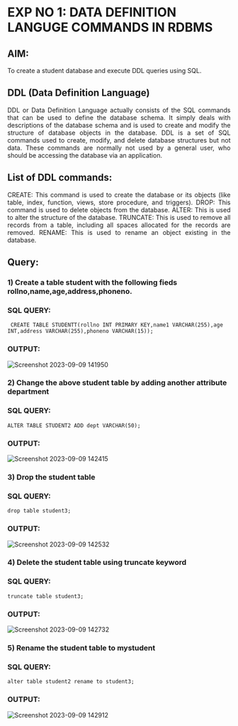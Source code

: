 # EXP NO 1: DATA DEFINITION LANGUGE COMMANDS IN RDBMS

## AIM:
To create a student database and execute DDL queries using SQL.


## DDL (Data Definition Language)
<div align="justify">
DDL or Data Definition Language actually consists of the SQL commands that can be used to define the database schema. It simply deals with descriptions of the database schema and is used to create and modify the structure of database objects in the database. DDL is a set of SQL commands used to create, modify, and delete database structures but not data. These commands are normally not used by a general user, who should be accessing the database via an application.
</div>
 
## List of DDL commands: 
<div align="justify">
CREATE: This command is used to create the database or its objects (like table, index, function, views, store procedure, and triggers).
DROP: This command is used to delete objects from the database.
ALTER: This is used to alter the structure of the database.
TRUNCATE: This is used to remove all records from a table, including all spaces allocated for the records are removed.
RENAME: This is used to rename an object existing in the database.
</div>

## Query:
### 1) Create a table student with the following fieds rollno,name,age,address,phoneno.

### SQL QUERY: 
```
 CREATE TABLE STUDENTT(rollno INT PRIMARY KEY,name1 VARCHAR(255),age INT,address VARCHAR(255),phoneno VARCHAR(15));
```


### OUTPUT:
![Screenshot 2023-09-09 141950](https://github.com/Balachandran143/I2_DBMS/assets/118886489/d8dda071-0f23-48e9-a8ba-6c2b89540435)

### 2) Change the above student table by adding another attribute department

### SQL QUERY: 
```
ALTER TABLE STUDENT2 ADD dept VARCHAR(50);
```
### OUTPUT:
![Screenshot 2023-09-09 142415](https://github.com/Balachandran143/I2_DBMS/assets/118886489/c0c7e6f0-4103-447b-b5a1-174a354103e8)


### 3) Drop the student table
 
### SQL QUERY: 
```
drop table student3;
```

### OUTPUT:
![Screenshot 2023-09-09 142532](https://github.com/Balachandran143/I2_DBMS/assets/118886489/2b0afc98-2503-415e-808c-dafe0dced992)


### 4) Delete the student table using truncate keyword

### SQL QUERY: 
```
truncate table student3;
```
### OUTPUT:
![Screenshot 2023-09-09 142732](https://github.com/Balachandran143/I2_DBMS/assets/118886489/ce3a2b1a-d160-47b2-9254-7b64c30fe9b1)


### 5) Rename the student table to mystudent

### SQL QUERY: 
```
alter table student2 rename to student3;
```
### OUTPUT:
![Screenshot 2023-09-09 142912](https://github.com/Balachandran143/I2_DBMS/assets/118886489/9f4c56ed-b069-4cd7-b65e-b6f3cf284dd6)
